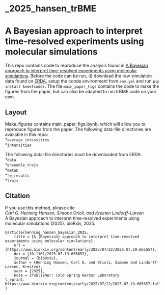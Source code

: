 # _2025_hansen_trBME
# A Bayesian approach to interpret time-resolved experiments using molecular simulations

This repo contains code to reproduce the analysis found in [A Bayesian approach to interpret time-resolved experiments using molecular simulations](https://doi.org/10.1101/2025.07.19.665657). Before the code can be run, (i) download the raw simulation data found on [ERDA](https://sid.erda.dk/cgi-sid/ls.py?share_id=FXhZ1bOKMA), setup the conda environment from `env.yml` and run `pip install kneefinder`. 
The file `main_paper_figs` contains the code to make the figures from the paper, but can also be adapted to run trBME code on your own. 

## Layout
Make_figures contains main_paper_figs.ipynb, which will allow you to reproduce figures from the paper. 
The following data-file directories are available in this repo:<br>
*`average_intensities`<br>
*`Intensities`<br>

The following data-file directories must be downloaded from ERDA:<br>
*`data`<br>
*`ensemble_trajs`<br>
*`metaD`<br>
*`rw_results`<br>
*`trajs`<br>

## Citation
If you use this method, please cite  
*Carl G. Henning Hansen, Simone Orioli, and Kresten Lindorff-Larsen*  
A Bayesian approach to interpret time-resolved experiments using molecular simulations (2025). bioRxiv, 2025.  
```
@article{henning_hansen_bayesian_2025,
	title = {A {Bayesian} approach to interpret time-resolved experiments using molecular simulations},
	url = {https://www.biorxiv.org/content/early/2025/07/22/2025.07.19.665657},
	doi = {10.1101/2025.07.19.665657},
	journal = {bioRxiv},
	author = {Henning Hansen, Carl G. and Orioli, Simone and Lindorff-Larsen, Kresten},
	year = {2025},
	note = {Publisher: Cold Spring Harbor Laboratory
\_eprint: https://www.biorxiv.org/content/early/2025/07/22/2025.07.19.665657.full.pdf},
}
```

